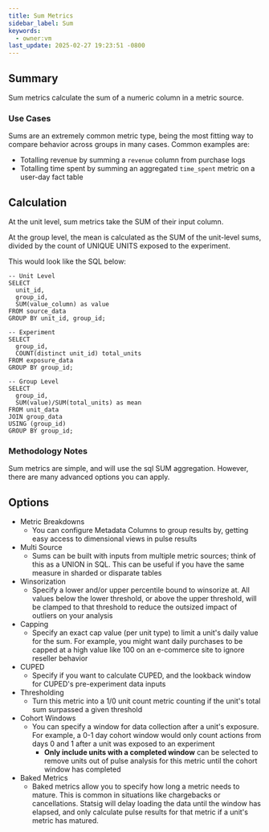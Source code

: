 ```yaml
---
title: Sum Metrics
sidebar_label: Sum
keywords:
  - owner:vm
last_update: 2025-02-27 19:23:51 -0800
---
```


## Summary

Sum metrics calculate the sum of a numeric column in a metric source.

### Use Cases

Sums are an extremely common metric type, being the most fitting way to compare behavior across groups in many cases. Common examples are:

- Totalling revenue by summing a `revenue` column from purchase logs
- Totalling time spent by summing an aggregated `time_spent` metric on a user-day fact table

## Calculation

At the unit level, sum metrics take the SUM of their input column.

At the group level, the mean is calculated as the SUM of the unit-level sums, divided by the count of UNIQUE UNITS exposed to the experiment.

This would look like the SQL below:

```
-- Unit Level
SELECT
  unit_id,
  group_id,
  SUM(value_column) as value
FROM source_data
GROUP BY unit_id, group_id;

-- Experiment
SELECT
  group_id,
  COUNT(distinct unit_id) total_units
FROM exposure_data
GROUP BY group_id;

-- Group Level
SELECT
  group_id,
  SUM(value)/SUM(total_units) as mean
FROM unit_data
JOIN group_data
USING (group_id)
GROUP BY group_id;
```

### Methodology Notes

Sum metrics are simple, and will use the sql SUM aggregation. However, there are many advanced options you can apply.

## Options

- Metric Breakdowns
  - You can configure Metadata Columns to group results by, getting easy access to dimensional views in pulse results
- Multi Source
  - Sums can be built with inputs from multiple metric sources; think of this as a UNION in SQL. This can be useful if you have the same measure in sharded or disparate tables
- Winsorization
  - Specify a lower and/or upper percentile bound to winsorize at. All values below the lower threshold, or above the upper threshold, will be clamped to that threshold to reduce the outsized impact of outliers on your analysis
- Capping
  - Specify an exact cap value (per unit type) to limit a unit's daily value for the sum. For example, you might want daily purchases to be capped at a high value like 100 on an e-commerce site to ignore reseller behavior
- CUPED
  - Specify if you want to calculate CUPED, and the lookback window for CUPED's pre-experiment data inputs
- Thresholding
  - Turn this metric into a 1/0 unit count metric counting if the unit's total sum surpassed a given threshold
- Cohort Windows
  - You can specify a window for data collection after a unit's exposure. For example, a 0-1 day cohort window would only count actions from days 0 and 1 after a unit was exposed to an experiment
    - **Only include units with a completed window** can be selected to remove units out of pulse analysis for this metric until the cohort window has completed
- Baked Metrics
  - Baked metrics allow you to specify how long a metric needs to mature. This is common in situations like chargebacks or cancellations. Statsig will delay loading the data until the window has elapsed, and only calculate pulse results for that metric if a unit's metric has matured.
